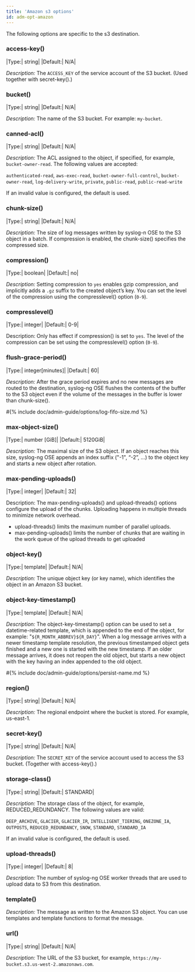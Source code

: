 ```yaml
---
title: 'Amazon s3 options'
id: adm-opt-amazon
---
```


The following options are specific to the s3 destination.

### access-key()

|Type:|   string|
|Default:|           N/A|

*Description:* The `ACCESS_KEY` of the service account of the S3 bucket. (Used together with secret-key().)

### bucket()

|Type:|   string|
|Default:|           N/A|

*Description:* The name of the S3 bucket.
For example: `my-bucket`.

### canned-acl()

|Type:|   string|
|Default:|           N/A|

*Description:* The ACL assigned to the object, if specified, for example, `bucket-owner-read`. The following values are accepted:

`authenticated-read`, `aws-exec-read`, `bucket-owner-full-control`,
`bucket-owner-read`, `log-delivery-write`, `private`, `public-read`, `public-read-write`

If an invalid value is configured, the default is used.

### chunk-size()

|Type:|   string|
|Default:|           N/A|

*Description:* The size of log messages written by syslog-n OSE to the S3 object in a batch. If compression is enabled, the chunk-size() specifies the compressed size.

### compression()

|Type:|   boolean|
|Default:|           no|

*Description:* Setting compression to `yes` enables gzip compression, and implicitly adds a `.gz` suffix to the created object’s key. You can set the level of the compression using the compresslevel() option (`0-9`).

### compresslevel() 

|Type:|   integer|
|Default:|           0-9|

Description: Only has effect if compression() is set to `yes`. The level of the compression can be set using the compresslevel() option (`0-9`).


### flush-grace-period()

|Type:|   integer[minutes]|
|Default:|           60|

*Description:* After the grace period expires and no new messages are routed to the destination, syslog-ng OSE flushes the contents of the buffer to the S3 object even if the volume of the messages in the buffer is lower than chunk-size().

#{% include doc/admin-guide/options/log-fifo-size.md %}

### max-object-size()

|Type:|   number [GiB]|
|Default:|           5120GiB|

*Description:* The maximal size of the S3 object. If an object reaches this size, syslog-ng OSE appends an index suffix ("-1", “-2”, …) to the object key and starts a new object after rotation.

### max-pending-uploads()


|Type:|   integer|
|Default:|           32|

Description: The max-pending-uploads() and upload-threads() options configure the upload of the chunks. Uploading happens in multiple threads to minimize network overhead.

* upload-threads() limits the maximum number of parallel uploads.
* max-pending-uploads() limits the number of chunks that are waiting in the work queue of the upload threads to get uploaded

### object-key()

|Type:|   template|
|Default:|           N/A|

*Description:* The unique object key (or key name), which identifies the object in an Amazon S3 bucket.

### object-key-timestamp()

|Type:|   template|
|Default:|           N/A|

*Description:* The object-key-timestamp() option can be used to set a datetime-related template, which is appended to the end of the object, for example: "`${R_MONTH_ABBREV}${R_DAY}`". When a log message arrives with a newer timestamp template resolution, the previous timestamped object gets finished and a new one is started with the new timestamp. If an older message arrives, it does not reopen the old object, but starts a new object with the key having an index appended to the old object.

#{% include doc/admin-guide/options/persist-name.md %}

### region()

|Type:|   string|
|Default:|           N/A|


*Description:* The regional endpoint where the bucket is stored. For example, us-east-1.

### secret-key()

|Type:|   string|
|Default:|           N/A|

*Description:* The `SECRET_KEY` of the service account used to access the S3 bucket. (Together with access-key().)

### storage-class()

|Type:|   string|
|Default:|           STANDARD|

*Description:* The storage class of the object, for example, REDUCED_REDUNDANCY. The following values are valid:

`DEEP_ARCHIVE`, `GLACIER`, `GLACIER_IR`, `INTELLIGENT_TIERING`, `ONEZONE_IA`, `OUTPOSTS`, `REDUCED_REDUNDANCY`, `SNOW`, `STANDARD`, `STANDARD_IA`

If an invalid value is configured, the default is used.

### upload-threads()

|Type:|   integer|
|Default:|           8|

*Description:* The number of syslog-ng OSE worker threads that are used to upload data to S3 from this destination.

### template()

*Description:* The message as written to the Amazon S3 object. You can use templates and template functions to format the message.

### url()

|Type:|   string|
|Default:|           N/A|

*Description:* The URL of the S3 bucket, for example, `https://my-bucket.s3.us-west-2.amazonaws.com`.
